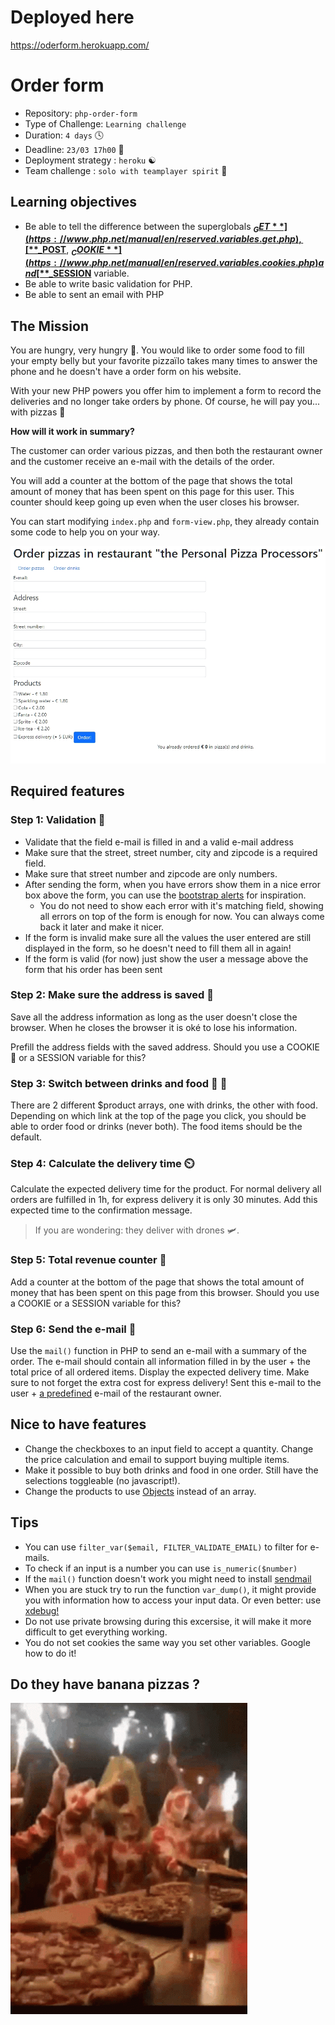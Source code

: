 # Deployed here

https://oderform.herokuapp.com/

# Order form

- Repository: `php-order-form`
- Type of Challenge: `Learning challenge`
- Duration: `4 days` 🕓
- Deadline: `23/03 17h00` 🔔
- Deployment strategy : `heroku` ☯️
- Team challenge : `solo with teamplayer spirit` 💞

## Learning objectives
- Be able to tell the difference between the superglobals [**$_GET**](https://www.php.net/manual/en/reserved.variables.get.php), [**$_POST**](https://www.php.net/manual/en/reserved.variables.post.php), [**$_COOKIE**](https://www.php.net/manual/en/reserved.variables.cookies.php) and [**$_SESSION**](https://www.php.net/manual/en/reserved.variables.session.php) variable.
- Be able to write basic validation for PHP.
- Be able to sent an email with PHP

## The Mission

You are hungry, very hungry 🤤. You would like to order some food to fill your empty belly but your favorite pizzaïlo takes many times to answer the phone and he doesn't have a order form on his website. 

With your new PHP powers you offer him to implement a form to record the deliveries and no longer take orders by phone. Of course, he will pay you... with pizzas 🍕

**How will it work in summary?** 

The customer can order various pizzas, and then both the restaurant owner and the customer receive an e-mail with the details of the order.

You will add a counter at the bottom of the page that shows the total amount of money that has been spent on this page for this user.
This counter should keep going up even when the user closes his browser.

You can start modifying `index.php` and `form-view.php`, they already contain some code to help you on your way.

![order-form](./img/fooddrinks.jpg)


## Required features

### Step 1: Validation 🛂
- Validate that the field e-mail is filled in and a valid e-mail address
- Make sure that the street, street number, city and zipcode is a required field.
- Make sure that street number and zipcode are only numbers.
- After sending the form, when you have errors show them in a nice error box above the form, you can use the [bootstrap alerts](https://getbootstrap.com/docs/5.0/components/alerts/) for inspiration.
    - You do not need to show each error with it's matching field, showing all errors on top of the form is enough for now. You can always come back it later and make it nicer.
- If the form is invalid make sure all the values the user entered are still displayed in the form, so he doesn't need to fill them all in again!
- If the form is valid (for now) just show the user a message above the form that his order has been sent

### Step 2: Make sure the address is saved 📩
Save all the address information as long as the user doesn't close the browser. When he closes the browser it is oké to lose his information.

Prefill the address fields with the saved address.
Should you use a COOKIE 🍪 or a SESSION variable for this?

### Step 3: Switch between drinks and food 🥤 🍕
There are 2 different $product arrays, one with drinks, the other with food. Depending on which link at the top of the page you click, you should be able to order food or drinks (never both).
The food items should be the default.

### Step 4: Calculate the delivery time ⏲️
Calculate the expected delivery time for the product. For normal delivery all orders are fulfilled in 1h, for express delivery it is only 30 minutes.
Add this expected time to the confirmation message.
> If you are wondering: they deliver with drones 🛩️.

### Step 5: Total revenue counter 🧮
Add a counter at the bottom of the page that shows the total amount of money that has been spent on this page from this browser. 
Should you use a COOKIE or a SESSION variable for this?

### Step 6: Send the e-mail 📧
Use the `mail()` function in PHP to send an e-mail with a summary of the order.
The e-mail should contain all information filled in by the user + the total price of all ordered items.
Display the expected delivery time.
Make sure to not forget the extra cost for express delivery!
Sent this e-mail to the user + [a predefined](https://www.php.net/define) e-mail of the restaurant owner.

## Nice to have features
- Change the checkboxes to an input field to accept a quantity.
Change the price calculation and email to support buying multiple items.
- Make it possible to buy both drinks and food in one order. Still have the selections toggleable (no javascript!).
- Change the products to use [Objects](https://www.php.net/manual/en/language.types.object.php) instead of an array.

## Tips
- You can use `filter_var($email, FILTER_VALIDATE_EMAIL)` to filter for e-mails.
- To check if an input is a number you can use `is_numeric($number)`
- If the `mail()` function doesn't work you might need to install [sendmail](https://gist.github.com/adamstac/7462202)
- When you are stuck try to run the function `var_dump()`, it might provide you with information how to access your input data. Or even better: use [xdebug!](https://xdebug.org/)
- Do not use private browsing during this excersise, it will make it more difficult to get everything working.
- You do not set cookies the same way you set other variables. Google how to do it!

## Do they have banana pizzas ? 

![pizzparty](./img/pizzaparty.gif)
